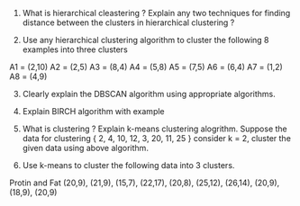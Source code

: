 1. What is hierarchical cleastering ? Explain any two techniques for finding distance between the clusters in hierarchical clustering ?


2. Use any hierarchical clustering algorithm to cluster the following 8 examples into three clusters 

A1 = (2,10)
A2 = (2,5)
A3 = (8,4)
A4 = (5,8)
A5 = (7,5)
A6 = (6,4)
A7 = (1,2)
A8 = (4,9)


3. Clearly explain the DBSCAN algorithm using appropriate algorithms.

4. Explain BIRCH algorithm with example 

5. What is clustering ? Explain k-means clustering alogrithm. Suppose the data for clustering 
    { 2, 4, 10, 12, 3, 20, 11, 25 } consider k = 2, cluster the given data using above algorithm.


6. Use k-means to cluster the following data into 3 clusters.

Protin and Fat (20,9), (21,9), (15,7), (22,17), (20,8), (25,12), (26,14), (20,9), (18,9), (20,9) 

 


